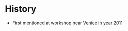 # History

* First mentioned at workshop near [Venice in year 2011](https://dzone.com/articles/microservices-vs-soa-is-there-any-difference-at-al)